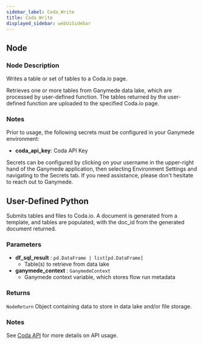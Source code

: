```yaml
---
sidebar_label: Coda_Write
title: Coda_Write
displayed_sidebar: webUiSidebar
---
```


## Node

### Node Description

Writes a table or set of tables to a Coda.io page.

Retrieves one or more tables from Ganymede data lake, which are processed by user-defined
function.  The tables returned by the user-defined function are uploaded to
the specified Coda.io page.

### Notes

Prior to usage, the following secrets must be configured in your Ganymede environment:
- **coda_api_key**: Coda API Key

Secrets can be configured by clicking on your username in the upper-right hand of the Ganymede
application, then selecting Environment Settings and navigating to the Secrets tab.  If you need
assistance, please don't hesitate to reach out to Ganymede.

## User-Defined Python

Submits tables and files to Coda.io.  A document is generated from a template, and tables
are populated, with the doc_id from the generated document returned.

### Parameters

- **df_sql_result** : `pd.DataFrame | list[pd.DataFrame]`
    - Table(s) to retrieve from data lake
- **ganymede_context** : `GanymedeContext`
    - Ganymede context variable, which stores flow run metadata

### Returns

`NodeReturn`
Object containing data to store in data lake and/or file storage.

### Notes

See [Coda API](https://coda.io/developers/apis/) for more details on API usage.